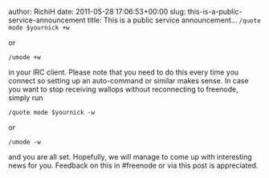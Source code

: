 author: RichiH
date: 2011-05-28 17:06:53+00:00
slug: this-is-a-public-service-announcement
title: This is a public service announcement...
`/quote mode $yournick +w`

or

`/umode +w`

in your IRC client. Please note that you need to do this every time you connect so setting up an auto-command or similar makes sense. In case you want to stop receiving wallops without reconnecting to freenode, simply run

`/quote mode $yournick -w`

or

`/umode -w`

and you are all set. Hopefully, we will manage to come up with interesting news for you. Feedback on this in #freenode or via this post is appreciated.
